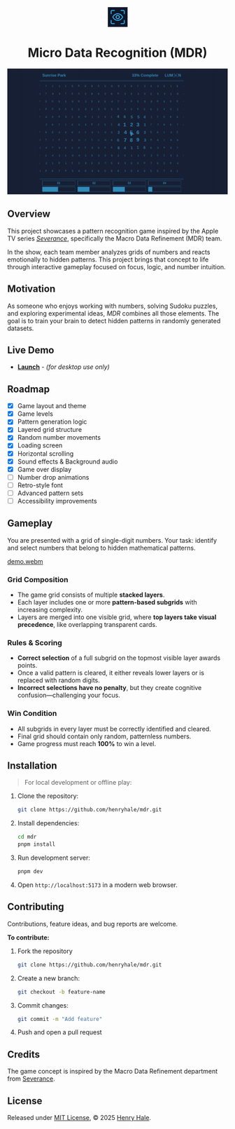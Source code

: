 <div align="center">
<img width="45" src="./public/img/lumon.svg" />

# Micro Data Recognition (MDR)

![gameplay](./media/screenshot-2.png)

</div>

## Overview

This project showcases a pattern recognition game inspired by the Apple TV series [_Severance_](https://wikipedia.org/wiki/Severance_(TV_series)), specifically the Macro Data Refinement (MDR) team.

In the show, each team member analyzes grids of numbers and reacts emotionally to hidden patterns. This project brings that concept to life through interactive gameplay focused on focus, logic, and number intuition.

## Motivation

As someone who enjoys working with numbers, solving Sudoku puzzles, and exploring experimental ideas, *MDR* combines all those elements. The goal is to train your brain to detect hidden patterns in randomly generated datasets.

## Live Demo

- [**Launch**](https://henryhale.github.io/mdr/) - _(for desktop use only)_

## Roadmap

- [x] Game layout and theme
- [x] Game levels
- [x] Pattern generation logic 
- [x] Layered grid structure
- [x] Random number movements
- [x] Loading screen
- [x] Horizontal scrolling
- [x] Sound effects & Background audio
- [x] Game over display
- [ ] Number drop animations
- [ ] Retro-style font
- [ ] Advanced pattern sets
- [ ] Accessibility improvements

## Gameplay

You are presented with a grid of single-digit numbers. Your task: identify and select numbers that belong to hidden mathematical patterns.

[demo.webm](https://github.com/user-attachments/assets/3cd225bc-31c0-4e95-986a-c83a2346dd72)

### Grid Composition

- The game grid consists of multiple **stacked layers**.
- Each layer includes one or more **pattern-based subgrids** with increasing complexity.
- Layers are merged into one visible grid, where **top layers take visual precedence**, like overlapping transparent cards.

### Rules & Scoring

- **Correct selection** of a full subgrid on the topmost visible layer awards points.
- Once a valid pattern is cleared, it either reveals lower layers or is replaced with random digits.
- **Incorrect selections have no penalty**, but they create cognitive confusion—challenging your focus.

### Win Condition

- All subgrids in every layer must be correctly identified and cleared.
- Final grid should contain only random, patternless numbers.
- Game progress must reach **100%** to win a level.


## Installation

> For local development or offline play:

1. Clone the repository:  
    ```bash
    git clone https://github.com/henryhale/mdr.git
    ```
2. Install dependencies:
    ```bash
    cd mdr
    pnpm install
    ```
3. Run development server:
    ```bash
    pnpm dev
    ```
4. Open `http://localhost:5173` in a modern web browser.

## Contributing

Contributions, feature ideas, and bug reports are welcome.

**To contribute:**

1. Fork the repository
    ```bash
    git clone https://github.com/henryhale/mdr.git
    ```
2. Create a new branch:
    ```bash
    git checkout -b feature-name
    ```
3. Commit changes:
    ```bash
    git commit -m "Add feature"
    ```
4. Push and open a pull request

## Credits

The game concept is inspired by the Macro Data Refinement department from [Severance](https://wikipedia.org/wiki/Severance_(TV_series)).

## License

Released under [MIT License](./LICENSE.txt), &copy; 2025 [Henry Hale](https://github.com/henryhale).
